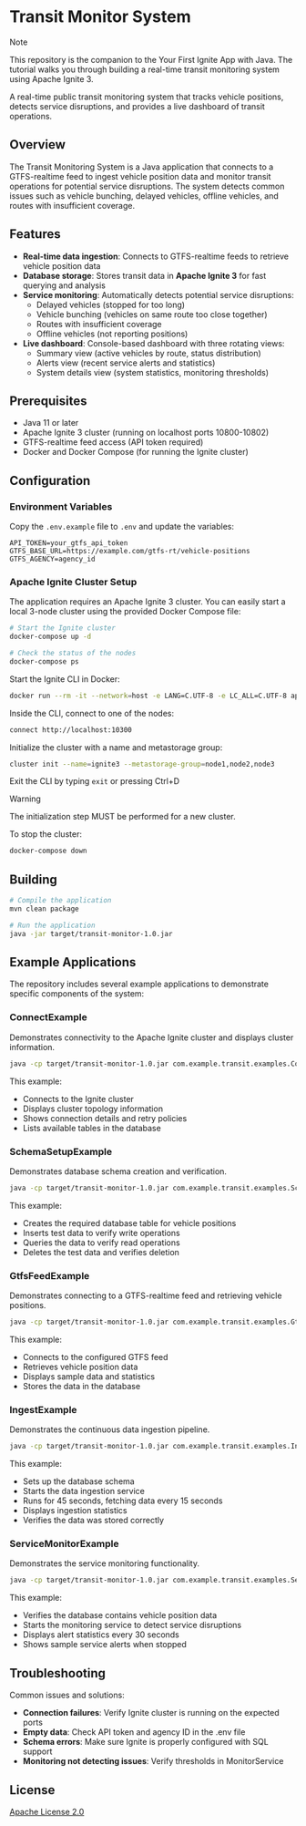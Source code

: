 # Transit Monitor System

> [!note]
> This repository is the companion to the Your First Ignite App with Java. The tutorial walks you through building a real-time transit monitoring system using Apache Ignite 3.

A real-time public transit monitoring system that tracks vehicle positions, detects service disruptions, and provides a live dashboard of transit operations.

## Overview

The Transit Monitoring System is a Java application that connects to a GTFS-realtime feed to ingest vehicle position data and monitor transit operations for potential service disruptions. The system detects common issues such as vehicle bunching, delayed vehicles, offline vehicles, and routes with insufficient coverage.

## Features

- **Real-time data ingestion**: Connects to GTFS-realtime feeds to retrieve vehicle position data
- **Database storage**: Stores transit data in **Apache Ignite 3** for fast querying and analysis
- **Service monitoring**: Automatically detects potential service disruptions:
  - Delayed vehicles (stopped for too long)
  - Vehicle bunching (vehicles on same route too close together)
  - Routes with insufficient coverage
  - Offline vehicles (not reporting positions)
- **Live dashboard**: Console-based dashboard with three rotating views:
  - Summary view (active vehicles by route, status distribution)
  - Alerts view (recent service alerts and statistics)
  - System details view (system statistics, monitoring thresholds)

## Prerequisites

- Java 11 or later
- Apache Ignite 3 cluster (running on localhost ports 10800-10802)
- GTFS-realtime feed access (API token required)
- Docker and Docker Compose (for running the Ignite cluster)

## Configuration

### Environment Variables

Copy the `.env.example` file to `.env` and update the variables:

```
API_TOKEN=your_gtfs_api_token
GTFS_BASE_URL=https://example.com/gtfs-rt/vehicle-positions
GTFS_AGENCY=agency_id
```

### Apache Ignite Cluster Setup

The application requires an Apache Ignite 3 cluster. You can easily start a local 3-node cluster using the provided Docker Compose file:

```bash
# Start the Ignite cluster
docker-compose up -d

# Check the status of the nodes
docker-compose ps
```

Start the Ignite CLI in Docker:

```bash
docker run --rm -it --network=host -e LANG=C.UTF-8 -e LC_ALL=C.UTF-8 apacheignite/ignite:3.0.0 cli
```

Inside the CLI, connect to one of the nodes:

```bash
connect http://localhost:10300
```

Initialize the cluster with a name and metastorage group:

```bash
cluster init --name=ignite3 --metastorage-group=node1,node2,node3
```

Exit the CLI by typing `exit` or pressing Ctrl+D

> [!warning]
> The initialization step MUST be performed for a new cluster.

To stop the cluster:

```bash
docker-compose down
```

## Building

```bash
# Compile the application
mvn clean package

# Run the application
java -jar target/transit-monitor-1.0.jar
```

## Example Applications

The repository includes several example applications to demonstrate specific components of the system:

### ConnectExample

Demonstrates connectivity to the Apache Ignite cluster and displays cluster information.

```bash
java -cp target/transit-monitor-1.0.jar com.example.transit.examples.ConnectExample
```

This example:

- Connects to the Ignite cluster
- Displays cluster topology information
- Shows connection details and retry policies
- Lists available tables in the database

### SchemaSetupExample

Demonstrates database schema creation and verification.

```bash
java -cp target/transit-monitor-1.0.jar com.example.transit.examples.SchemaSetupExample
```

This example:

- Creates the required database table for vehicle positions
- Inserts test data to verify write operations
- Queries the data to verify read operations
- Deletes the test data and verifies deletion

### GtfsFeedExample

Demonstrates connecting to a GTFS-realtime feed and retrieving vehicle positions.

```bash
java -cp target/transit-monitor-1.0.jar com.example.transit.examples.GtfsFeedExample
```

This example:

- Connects to the configured GTFS feed
- Retrieves vehicle position data
- Displays sample data and statistics
- Stores the data in the database

### IngestExample

Demonstrates the continuous data ingestion pipeline.

```bash
java -cp target/transit-monitor-1.0.jar com.example.transit.examples.IngestExample
```

This example:

- Sets up the database schema
- Starts the data ingestion service
- Runs for 45 seconds, fetching data every 15 seconds
- Displays ingestion statistics
- Verifies the data was stored correctly

### ServiceMonitorExample

Demonstrates the service monitoring functionality.

```bash
java -cp target/transit-monitor-1.0.jar com.example.transit.examples.ServiceMonitorExample
```

This example:

- Verifies the database contains vehicle position data
- Starts the monitoring service to detect service disruptions
- Displays alert statistics every 30 seconds
- Shows sample service alerts when stopped

## Troubleshooting

Common issues and solutions:

- **Connection failures**: Verify Ignite cluster is running on the expected ports
- **Empty data**: Check API token and agency ID in the .env file
- **Schema errors**: Make sure Ignite is properly configured with SQL support
- **Monitoring not detecting issues**: Verify thresholds in MonitorService

## License

[Apache License 2.0](LICENSE)
